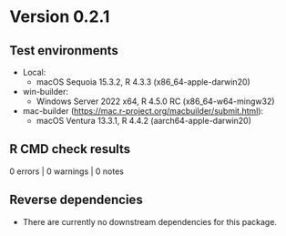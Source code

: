 # Version 0.2.1

## Test environments

* Local:
  - macOS Sequoia 15.3.2, R 4.3.3 (x86_64-apple-darwin20)
* win-builder:
  - Windows Server 2022 x64, R 4.5.0 RC (x86_64-w64-mingw32)
* mac-builder (https://mac.r-project.org/macbuilder/submit.html):
  - macOS Ventura 13.3.1, R 4.4.2 (aarch64-apple-darwin20)

## R CMD check results

0 errors | 0 warnings | 0 notes

## Reverse dependencies

* There are currently no downstream dependencies for this package.
